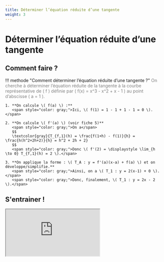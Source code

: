 ```yaml
---
title: Déterminer l’équation réduite d’une tangente
weight: 3
---
```


# Déterminer l’équation réduite d’une tangente

## Comment faire ?

!!! methode "Comment déterminer l’équation réduite d’une tangente ?"
    <span style="color: gray;">On cherche à déterminer l’équation réduite de la tangente à la courbe représentative de \( f \) définie par \( f(x) = x^3 - x^2 + x - 1 \) au point d’abscisse \( a = 1 \).</span>

    1. **On calcule \( f(a) \) :**  
       <span style="color: gray;">Ici, \( f(1) = 1 - 1 + 1 - 1 = 0 \).</span>

    2. **On calcule \( f'(a) \) (voir fiche 5)**  
       <span style="color: gray;">On a</span>  
       $$
       \textcolor{gray}{T_{f,1}(h) = \frac{f(1+h) - f(1)}{h} = \frac{h(h^2+2h+2)}{h} = h^2 + 2h + 2}
       $$  
       <span style="color: gray;">Donc \( f'(2) = \displaystyle \lim_{h \to 0} T_{f,1}(h) = 2 \).</span>

    3. **On applique la forme : \( T_A : y = f'(a)(x-a) + f(a) \) et on développe/simplifie.**  
       <span style="color: gray;">Ainsi, on a \( T_1 : y = 2(x-1) + 0 \).</span>  
       <span style="color: gray;">Donc, finalement, \( T_1 : y = 2x - 2 \).</span>



## S'entrainer !

<iframe src="https://coopmaths.fr/alea/?EEEE2e0a294917e926c526c40f22272e13461e8a133213f32b1614bb272e13350f2c17e60f2217e60f1c272e132b2e3627c127cb277b27c817e81336133512d20f2d29592a7617f90e8714d813f2139e197e2d962cd6295327c711222b3e10d2139e1a400e8714d616962df62d9a2bab111127802d922b4027c32d96" class="exerciseur" allowfullscreen></iframe>



